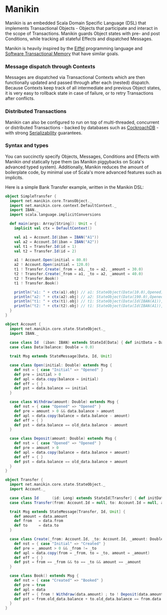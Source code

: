 # Manikin
Manikin is an embedded Scala Domain Specific Language (DSL) that implements Transactional Objects - Objects that participate and interact in the scope of Transactions.
Manikin guards Object states with pre- and post Conditions, while tracking all stateful Effects and dispatched Messages.

Manikin is heavily inspired by the [Eiffel](https://www.eiffel.com) programming language and [Software Transactional Memory](https://en.wikipedia.org/wiki/Software_transactional_memory) that have similar goals.

### Message dispatch through Contexts
Messages are dispatched via Transactional Contexts which are then functionally updated and passed through after each (nested) dispatch.
Because Contexts keep track of all intermediate and previous Object states, it is very easy to rollback state in case of failure, or to retry Transactions after conflicts. 

### Distributed Transactions
Manikin can also be configured to run on top of multi-threaded, concurrent or distributed Transactions - backed by databases such as [CockroachDB](https://www.cockroachlabs.com) - with strong [Serializability](https://en.wikipedia.org/wiki/Serializability) guarantees.  
                                                           
### Syntax and types
You can succinctly specify Objects, Messages, Conditions and Effects with Manikin *and* statically type them (as Manikin piggybacks on Scala's advanced typed system). 
Additionally, Manikin reduces the amount of boilerplate code, by minimal use of Scala's more advanced features such as implicits. 

Here is a simple Bank Transfer example, written in the Manikin DSL:
```scala
object SimpleTransfer {
  import net.manikin.core.TransObject._
  import net.manikin.core.context.DefaultContext._
  import IBAN._
  import scala.language.implicitConversions

  def main(args: Array[String]): Unit = {
    implicit val ctx = DefaultContext()

    val a1 = Account.Id(iban = IBAN("A1"))
    val a2 = Account.Id(iban = IBAN("A2"))
    val t1 = Transfer.Id(id = 1)
    val t2 = Transfer.Id(id = 2)

    a1 ! Account.Open(initial = 80.0)
    a2 ! Account.Open(initial = 120.0)
    t1 ! Transfer.Create(_from = a1, _to = a2, _amount = 30.0)
    t2 ! Transfer.Create(_from = a1, _to = a2, _amount = 40.0)
    t2 ! Transfer.Book()
    t1 ! Transfer.Book()

    println("a1: " + ctx(a1).obj) // a1: StateObject(Data(10.0),Opened)
    println("a2: " + ctx(a2).obj) // a2: StateObject(Data(190.0),Opened)
    println("t1: " + ctx(t1).obj) // t1: StateObject(Data(Id(IBAN(A1)),Id(IBAN(A2)),30.0),Booked)
    println("t2: " + ctx(t2).obj) // t1: StateObject(Data(Id(IBAN(A1)),Id(IBAN(A2)),40.0),Booked)
  }
}
```
```scala
object Account {
  import net.manikin.core.state.StateObject._
  import IBAN._
  
  case class Id  (iban: IBAN) extends StateId[Data] { def initData = Data() }
  case class Data(balance: Double = 0.0)

  trait Msg extends StateMessage[Data, Id, Unit]

  case class Open(initial: Double) extends Msg {
    def nst = { case "Initial" => "Opened" }
    def pre = initial > 0
    def apl = data.copy(balance = initial)
    def eff = { }
    def pst = data.balance == initial
  }

  case class Withdraw(amount: Double) extends Msg {
    def nst = { case "Opened" => "Opened" }
    def pre = amount > 0 && data.balance > amount
    def apl = data.copy(balance = data.balance - amount)
    def eff = { }
    def pst = data.balance == old_data.balance - amount
  }

  case class Deposit(amount: Double) extends Msg {
    def nst = { case "Opened" => "Opened" }
    def pre = amount > 0
    def apl = data.copy(balance = data.balance + amount)
    def eff = { }
    def pst = data.balance == old_data.balance + amount
  }
}
```
```scala
object Transfer {
  import net.manikin.core.state.StateObject._
  import Account._

  case class Id      (id: Long) extends StateId[Transfer] { def initData = Transfer() }
  case class Transfer(from: Account.Id = null, to: Account.Id = null, amount: Double = 0.0)

  trait Msg extends StateMessage[Transfer, Id, Unit] {
    def amount = data.amount
    def from   = data.from
    def to     = data.to
  }

  case class Create(_from: Account.Id, _to: Account.Id, _amount: Double) extends Msg {
    def nst = { case "Initial" => "Created" }
    def pre = _amount > 0 && _from != _to
    def apl = data.copy(from = _from, to = _to, amount = _amount)
    def eff = { }
    def pst = from == _from && to == _to && amount == _amount
  }

  case class Book() extends Msg {
    def nst = { case "Created" => "Booked" }
    def pre = true
    def apl = data
    def eff = { from ! Withdraw(data.amount) ; to ! Deposit(data.amount) }
    def pst = from.old_data.balance + to.old_data.balance == from.data.balance + to.data.balance
  }
}
```
